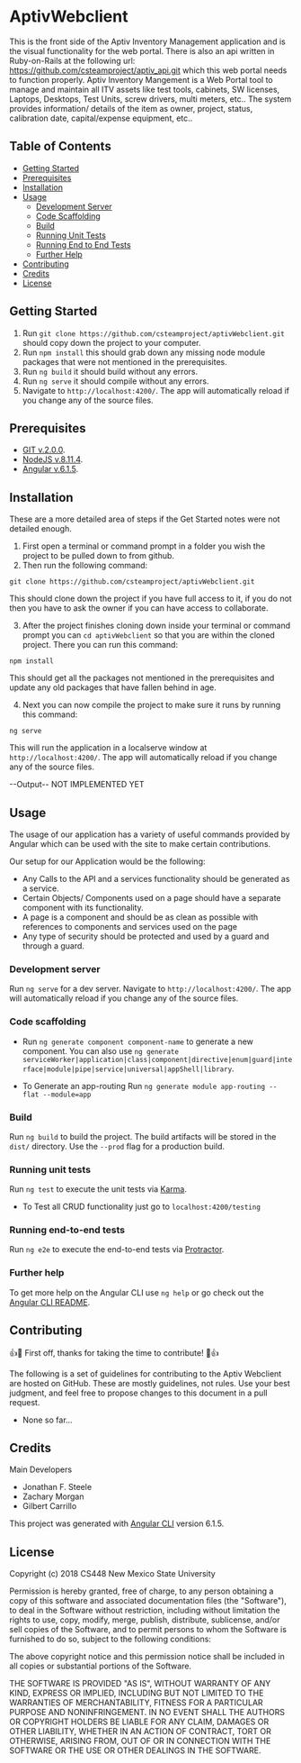 # AptivWebclient

This is the front side of the Aptiv Inventory Management application and is the visual functionality for the web portal. There is also an api written in Ruby-on-Rails at the following url: https://github.com/csteamproject/aptiv_api.git which this web portal needs to function properly. Aptiv Inventory Mangement is a Web Portal tool to manage and maintain all ITV assets like test tools, cabinets, SW licenses, Laptops, Desktops, Test Units, screw drivers, multi meters, etc.. The system provides information/ details of the item as owner, project, status, calibration date, capital/expense equipment, etc..

## Table of Contents  
- [Getting Started](#getting-started)
- [Prerequisites](#prerequisites)
- [Installation](#installation)
- [Usage](#usage)
    - [Development Server](#development-server)
    - [Code Scaffolding](#code-scaffolding)
    - [Build](#build)
    - [Running Unit Tests](#running-unit-tests)
    - [Running End to End Tests](#running-end-to-end-tests)
    - [Further Help](#further-help)
- [Contributing](#contributing)
- [Credits](#credits)
- [License](#license)

## Getting Started

1. Run `git clone https://github.com/csteamproject/aptivWebclient.git` should copy down the project to your computer.
2. Run `npm install` this should grab down any missing node module packages that were not mentioned in the prerequisites.
3. Run `ng build` it should build without any errors.
4. Run `ng serve` it should compile without any errors.
5. Navigate to `http://localhost:4200/`. The app will automatically reload if you change any of the source files.

## Prerequisites

- [GIT v.2.0.0](https://git-scm.com/book/en/v2/Getting-Started-Installing-Git).
- [NodeJS v.8.11.4](https://nodejs.org/en/download/).
- [Angular v.6.1.5](https://www.npmjs.com/package/@angular/cli).

## Installation
These are a more detailed area of steps if the Get Started notes were not detailed enough.

1. First open a terminal or command prompt in a folder you wish the project to be pulled down to from github.
2. Then run the following command:

```
git clone https://github.com/csteamproject/aptivWebclient.git
```

This should clone down the project if you have full access to it, if you do not then you have to ask the owner if you can have access to collaborate.

3. After the project finishes cloning down inside your terminal or command prompt you can `cd aptivWebclient` so that you are within the cloned project. There you can run this command:


```
npm install
```

This should get all the packages not mentioned in the prerequisites and update any old packages that have fallen behind in age.

4. Next you can now compile the project to make sure it runs by running this command:

```
ng serve
```

This will run the application in a localserve window at `http://localhost:4200/`. The app will automatically reload if you change any of the source files.

--Output--
NOT IMPLEMENTED YET

## Usage
The usage of our application has a variety of useful commands provided by Angular which can be used with the site to make certain contributions.

Our setup for our Application would be the following:

- Any Calls to the API and a services functionality should be generated as a service.
- Certain Objects/ Components used on a page should have a separate component with its functionality.
- A page is a component and should be as clean as possible with references to components and services used on the page
- Any type of security should be protected and used by a guard and through a guard.

### Development server

Run `ng serve` for a dev server. Navigate to `http://localhost:4200/`. The app will automatically reload if you change any of the source files.

### Code scaffolding

* Run `ng generate component component-name` to generate a new component. You can also use `ng generate serviceWorker|application|class|component|directive|enum|guard|interface|module|pipe|service|universal|appShell|library`.

* To Generate an app-routing Run `ng generate module app-routing --flat --module=app`

### Build

Run `ng build` to build the project. The build artifacts will be stored in the `dist/` directory. Use the `--prod` flag for a production build.

### Running unit tests

Run `ng test` to execute the unit tests via [Karma](https://karma-runner.github.io).

* To Test all CRUD functionality just go to `localhost:4200/testing`

### Running end-to-end tests

Run `ng e2e` to execute the end-to-end tests via [Protractor](http://www.protractortest.org/).

### Further help

To get more help on the Angular CLI use `ng help` or go check out the [Angular CLI README](https://github.com/angular/angular-cli/blob/master/README.md).

## Contributing

:+1::tada: First off, thanks for taking the time to contribute! :tada::+1:

The following is a set of guidelines for contributing to the Aptiv Webclient are hosted on GitHub. These are mostly guidelines, not rules. Use your best judgment, and feel free to propose changes to this document in a pull request.

- None so far...

## Credits

Main Developers

* Jonathan F. Steele
* Zachary Morgan
* Gilbert Carrillo

This project was generated with [Angular CLI](https://github.com/angular/angular-cli) version 6.1.5.


## License

Copyright (c) 2018 CS448 New Mexico State University

Permission is hereby granted, free of charge, to any person obtaining
a copy of this software and associated documentation files (the
"Software"), to deal in the Software without restriction, including
without limitation the rights to use, copy, modify, merge, publish,
distribute, sublicense, and/or sell copies of the Software, and to
permit persons to whom the Software is furnished to do so, subject to
the following conditions:

The above copyright notice and this permission notice shall be
included in all copies or substantial portions of the Software.

THE SOFTWARE IS PROVIDED "AS IS", WITHOUT WARRANTY OF ANY KIND,
EXPRESS OR IMPLIED, INCLUDING BUT NOT LIMITED TO THE WARRANTIES OF
MERCHANTABILITY, FITNESS FOR A PARTICULAR PURPOSE AND
NONINFRINGEMENT. IN NO EVENT SHALL THE AUTHORS OR COPYRIGHT HOLDERS BE
LIABLE FOR ANY CLAIM, DAMAGES OR OTHER LIABILITY, WHETHER IN AN ACTION
OF CONTRACT, TORT OR OTHERWISE, ARISING FROM, OUT OF OR IN CONNECTION
WITH THE SOFTWARE OR THE USE OR OTHER DEALINGS IN THE SOFTWARE.

